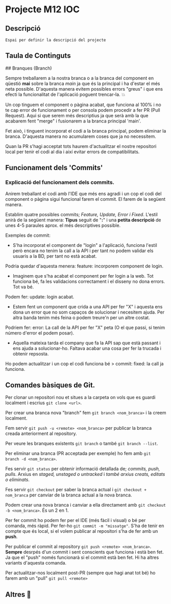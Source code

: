 # Projecte M12 IOC

## Descripció

    Espai per definir la descripció del projecte

## Taula de Continguts


## Branques (Branch)

Sempre treballarem a la nostra branca o a la branca del component en qüestió **mai** sobre la branca _main_ ja que és la principal i ha d'estar el més neta possible.
D'aquesta manera evitem possibles errors "greus" i que ens efecti la funcionalitat de l'aplicació poguent trencar-la. :boom:

Un cop tinguem el component o pàgina acabat, que funciona al 100% i no te cap error de funcionament o per consola podem procedir a fer PR (Pull Request). Aqui si que serem més descriptius ja que serà amb la que acabarem fent "merge" i fusionarem a la branca principal 'main'.

Fet això, i tinguent incorporat el codi a la branca principal, podem eliminar la branca. D'aquesta manera no acumularem coses que ja no necessitem.

Quan la PR s'hagi acceptat tots haurem d'actualitzar el nostre repositori local per tenir el codi al dia i així evitar errors de compatibilitats.


## Funcionament dels 'Commits'

### Explicació del funcionament dels commits.

Anirem treballant el codi amb l'IDE que més ens agradi i un cop el codi del component o pàgina sigui funcional farem el commit. El farem de la següent manera.

Establim quatre possibles commits; _Feature, Update, Error i Fixed_. L'estil anirà de la següent manera: **Tipus** seguit de "**:**" i una **petita descripció** de unes 4-5 paraules aprox. el més descriptives possible.

Exemples de commit:

- S'ha incorporat el component de "login" a l'aplicació, funciona l'estil però encara no tenim la call a la API i per tant no podem validar els usuaris a la BD, per tant no està acabat.

Podria quedar d'aquesta menera: feature: incorporem component de login.

- Imaginem que s'ha acabat el component per fer login a la web. Tot funciona bé, fa les validacions correctament i el disseny no dona errors. Tot va bé.

Podem fer: update: login acabat. 

- Estem fent un component que crida a una API per fer "X" i aquesta ens dona un error que no som capaços de solucionar i necesitem ajuda. Per altra banda tenim més feina o podem treure'n per un altre costat. 

Podriem fer: error: La call de la API per fer "X" peta (O el que passi, si tenim número d'error el podem posar).

- Aquella mateixa tarda el company que fa la API sap que està passant i ens ajuda a solucionar-ho. Faltava acabar una cosa per fer la trucada i obtenir repsosta.

Ho podem actualitzar i un cop el codi funciona bé > commit: fixed: la call ja funciona.


## Comandes bàsiques de Git.

Per clonar un repositori nou et situes a la carpeta on vols que es guardi localment i escrius `git clone <url>`.

Per crear una branca nova "branch" fem `git branch <nom_branca>` i la creem localment.

Fem servir `git push -u <remote> <nom_branca>` per publicar la branca creada anteriorment al repository.

Per veure les branques existents `git branch` o també `git branch --list`.

Per eliminar una branca (PR acceptada per exemple) ho fem amb `git branch -d <nom_branca>`.

Fes servir `git status` per obtenir informació detallada de; _commits, push, pulls_. Arxius en _staged, unstaged o untracked_ i _també arxius creats, editats o eliminats_. 

Fes servir `git checkout` per saber la branca actual i `git checkout + nom_branca` per canviar de la branca actual a la nova branca.

Podem crear una nova branca i canviar a ella directament amb `git checkout -b <nom_branca>`. És un 2 en 1.

Per fer commit ho podem fer per el IDE (més fàcil i visual) o bé per comanda, més ràpid. Per fer-ho `git commit -m "missatge"`.
S'ha de tenir en compte que és local, si el volem publicar al repositori s'ha de fer amb un **push**.

Per publicar el commit al repository `git push <remote> <nom_branca>`. **Sempre** desrpés d'un commit i sent conscients que funciona i està ben fet.
Ja que el "push" només funcionarà si el commit està ben fet. Hi ha altres variants d'aquesta comanda.

Per actualitzar-nos localment post-PR (sempre que hagi anat tot bé) ho farem amb un "pull" `git pull <remote>`


## Altres :speech_balloon:


        